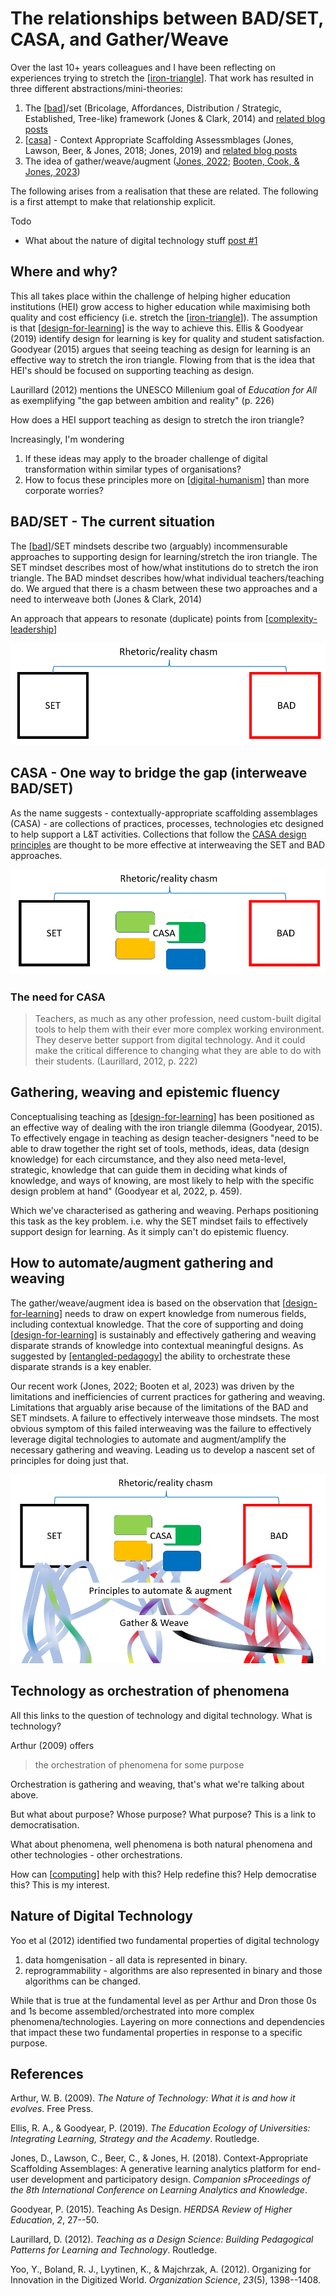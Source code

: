 <!--
 Copyright (C) 2023 David Jones
 
 This file is part of memex.
 
 memex is free software: you can redistribute it and/or modify
 it under the terms of the GNU General Public License as published by
 the Free Software Foundation, either version 3 of the License, or
 (at your option) any later version.
 
 memex is distributed in the hope that it will be useful,
 but WITHOUT ANY WARRANTY; without even the implied warranty of
 MERCHANTABILITY or FITNESS FOR A PARTICULAR PURPOSE.  See the
 GNU General Public License for more details.
 
 You should have received a copy of the GNU General Public License
 along with memex.  If not, see <http://www.gnu.org/licenses/>.
-->

# The relationships between BAD/SET, CASA, and Gather/Weave

Over the last 10+ years colleagues and I have been reflecting on experiences trying to stretch the [[iron-triangle]]. That work has resulted in three different abstractions/mini-theories:

1. The [[bad]]/set (Bricolage, Affordances, Distribution / Strategic, Established, Tree-like) framework (Jones & Clark, 2014) and [related blog posts](https://djon.es/blog/category/bad/)
2. [[casa]] - Context Appropriate Scaffolding Assessmblages (Jones, Lawson, Beer, & Jones, 2018; Jones, 2019) and [related blog posts](https://djon.es/blog/category/casa/)
3. The idea of gather/weave/augment ([Jones, 2022](https://djon.es/blog/2022/10/10/orchestrating-entangled-relations-to-stretch-the-iron-triangle-observations-from-an-lms-migration/#poster); [Booten, Cook, & Jones, 2023](https://djon.es/blog/2023/02/09/gathers-weavers-and-augmenters-three-principles-for-dynamic-and-sustainable-delivery-of-quality-learning-and-teaching/))

The following arises from a realisation that these are related. The following is a first attempt to make that relationship explicit.

Todo 

- What about the nature of digital technology stuff [post #1](https://djon.es/blog/2016/06/27/what-is-the-nature-of-digital-technology-part-1/)

## Where and why?

This all takes place within the challenge of helping higher education institutions (HEI) grow access to higher education while maximising both quality and cost efficiency (i.e. stretch the [[iron-triangle]]). The assumption is that [[design-for-learning]] is the way to achieve this. Ellis & Goodyear (2019) identify design for learning is key for quality and student satisfaction. Goodyear (2015) argues that seeing teaching as design for learning is an effective way to stretch the iron triangle. Flowing from that is the idea that HEI's should be focused on supporting teaching as design. 

Laurillard (2012) mentions the UNESCO Millenium goal of _Education for All_ as exemplifying "the gap between ambition and reality" (p. 226)

How does a HEI support teaching as design to stretch the iron triangle?

Increasingly, I'm wondering 

1. If these ideas may apply to the broader challenge of digital transformation within similar types of organisations? 
2. How to focus these principles more on [[digital-humanism]] than more corporate worries?

## BAD/SET - The current situation

The [[bad]]/SET mindsets describe two (arguably) incommensurable approaches to supporting design for learning/stretch the iron triangle. The SET mindset describes most of how/what institutions do to stretch the iron triangle. The BAD mindset describes how/what individual teachers/teaching do. We argued that there is a chasm between these two approaches and a need to interweave both (Jones & Clark, 2014)

An approach that appears to resonate (duplicate) points from [[complexity-leadership]]

![Illustration of the chasm between the SET/BAD approaches. Two rectangles (labelled BAD and SET) are separate by a chasm](images/bad-set-chasm.png)

## CASA - One way to bridge the gap (interweave BAD/SET)

As the name suggests - contextually-appropriate scaffolding assemblages (CASA) - are collections of practices, processes, technologies etc designed to help support a L&T activities. Collections that follow the [CASA design principles](https://djon.es/blog/2019/08/08/exploring-knowledge-reuse-in-design-for-digital-learning-tweaks-h5p-constructive-templates-and-casa/#initial-design-principles-adr-stage-4) are thought to be more effective at interweaving the SET and BAD approaches.

![The chasm between BAD and SET rectangles are filled by numerous figures representing CASA](images/bad-set-casa.png)

### The need for CASA 

> Teachers, as much as any other profession, need custom-built digital tools to help them with their ever more complex working environment. They deserve better support from digital technology. And it could make the critical difference to changing what they are able to do with their students. (Laurillard, 2012, p. 222)

## Gathering, weaving and epistemic fluency 

Conceptualising teaching as [[design-for-learning]] has been positioned as an effective way of dealing with the iron triangle dilemma (Goodyear, 2015). To effectively engage in teaching as design teacher-designers "need to be able to draw together the right set of tools, methods, ideas, data (design knowledge) for each circumstance, and they also need meta-level, strategic, knowledge that can guide them in deciding what kinds of knowledge, and ways of knowing, are most likely to help with the specific design problem at hand" (Goodyear et al, 2022, p. 459).

Which we've characterised as gathering and weaving. Perhaps positioning this task as the key problem. i.e. why the SET mindset fails to effectively support design for learning. As it simply can't do epistemic fluency.


## How to automate/augment gathering and weaving 

The gather/weave/augment idea is based on the observation that [[design-for-learning]] needs to draw on expert knowledge from numerous fields, including contextual knowledge. That the core of supporting and doing [[design-for-learning]] is sustainably and effectively gathering and weaving disparate strands of knowledge into contextual meaningful designs. As suggested by [[entangled-pedagogy]] the ability to orchestrate these disparate strands is a key enabler.

Our recent work (Jones, 2022; Booten et al, 2023) was driven by the limitations and inefficiencies of current practices for gathering and weaving. Limitations that arguably arise because of the limitations of the BAD and SET mindsets. A failure to effectively interweave those mindsets. The most obvious symptom of this failed interweaving was the failure to effectively leverage digital technologies to automate and augment/amplify the necessary gathering and weaving. Leading us to develop a nascent set of principles for doing just that.


![A disparate collection of strands are shown flowing into that SET, BAD and CASA objects.](images/bad-set-casa-gather.png)

## Technology as orchestration of phenomena 

All this links to the question of technology and digital technology. What is technology?

Arthur (2009) offers
> the orchestration of phenomena for some purpose

Orchestration is gathering and weaving, that's what we're talking about above.

But what about purpose? Whose purpose? What purpose?  This is a link to democratisation.

What about phenomena, well phenomena is both natural phenomena and other technologies - other orchestrations.

How can [[computing]] help with this? Help redefine this? Help democratise this? This is my interest.

## Nature of Digital Technology

Yoo et al (2012) identified two fundamental properties of digital technology 

1. data homgenisation - all data is represented in binary.
2. reprogrammability - algorithms are also represented in binary and those algorithms can be changed.

While that is true at the fundamental level as per Arthur and Dron those 0s and 1s become assembled/orchestrated into more complex phenomena/technologies. Layering on more connections and dependencies that impact these two fundamental properties in response to a specific purpose.


## References 

Arthur, W. B. (2009). *The Nature of Technology: What it is and how it evolves*. Free Press.

Ellis, R. A., & Goodyear, P. (2019). *The Education Ecology of Universities: Integrating Learning, Strategy and the Academy*. Routledge.

Jones, D., Lawson, C., Beer, C., & Jones, H. (2018). Context-Appropriate Scaffolding Assemblages: A generative learning analytics platform for end-user development and participatory design. *Companion sProceedings of the 8th International Conference on Learning Analytics and Knowledge*.

Goodyear, P. (2015). Teaching As Design. *HERDSA Review of Higher Education*, *2*, 27--50.

Laurillard, D. (2012). *Teaching as a Design Science: Building Pedagogical Patterns for Learning and Technology*. Routledge.

Yoo, Y., Boland, R. J., Lyytinen, K., & Majchrzak, A. (2012). Organizing for Innovation in the Digitized World. *Organization Science*, *23*(5), 1398--1408.


[//begin]: # "Autogenerated link references for markdown compatibility"
[iron-triangle]: ../Design/iron-triangle "Iron Triangle"
[bad]: bad "BAD - Bricolage Affordances Distribution"
[casa]: casa "Contextually Appropriate Scaffolding Assemblages (CASA)"
[design-for-learning]: ../Design/design-for-learning "Design for learning"
[digital-humanism]: ../computing/digital-humanism "Digital Humanism"
[complexity-leadership]: ../Distribution/complexity-leadership "Complexity leadership"
[entangled-pedagogy]: ../Distribution/entangled-pedagogy "Entangled Pedagogy"
[computing]: ../computing/computing "Computing"
[//end]: # "Autogenerated link references"